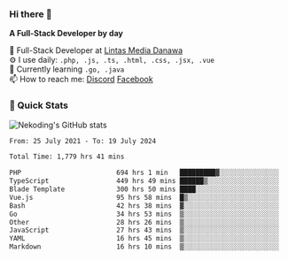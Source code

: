 ### Hi there 👋

**A Full-Stack Developer by day**

🔭 Full-Stack Developer at [Lintas Media Danawa](https://www.lintasmediadanawa.com/)  
⚙️ I use daily: `.php, .js, .ts, .html, .css, .jsx, .vue`  
🌱 Currently learning `.go, .java`  
📫 How to reach me: [Discord](https://discordapp.com/users/984448732999327766)  [Facebook](https://fb.me/tyvandi)  

### 🚀 Quick Stats  

![Nekoding's GitHub stats](https://github-readme-stats.vercel.app/api?username=nekoding&show_icons=true)

<!--START_SECTION:waka-->

```txt
From: 25 July 2021 - To: 19 July 2024

Total Time: 1,779 hrs 41 mins

PHP                        694 hrs 1 min   █████████▓░░░░░░░░░░░░░░░   38.38 %
TypeScript                 449 hrs 49 mins ██████▒░░░░░░░░░░░░░░░░░░   24.88 %
Blade Template             300 hrs 50 mins ████░░░░░░░░░░░░░░░░░░░░░   16.64 %
Vue.js                     95 hrs 58 mins  █▒░░░░░░░░░░░░░░░░░░░░░░░   05.31 %
Bash                       42 hrs 38 mins  ▓░░░░░░░░░░░░░░░░░░░░░░░░   02.36 %
Go                         34 hrs 53 mins  ▒░░░░░░░░░░░░░░░░░░░░░░░░   01.93 %
Other                      28 hrs 26 mins  ▒░░░░░░░░░░░░░░░░░░░░░░░░   01.57 %
JavaScript                 27 hrs 43 mins  ▒░░░░░░░░░░░░░░░░░░░░░░░░   01.53 %
YAML                       16 hrs 45 mins  ▒░░░░░░░░░░░░░░░░░░░░░░░░   00.93 %
Markdown                   16 hrs 10 mins  ▒░░░░░░░░░░░░░░░░░░░░░░░░   00.89 %
```

<!--END_SECTION:waka-->

<!--
**nekoding/nekoding** is a ✨ _special_ ✨ repository because its `README.md` (this file) appears on your GitHub profile.

Here are some ideas to get you started:

- 🔭 I’m currently working on ...
- 🌱 I’m currently learning ...
- 👯 I’m looking to collaborate on ...
- 🤔 I’m looking for help with ...
- 💬 Ask me about ...
- 📫 How to reach me: ...
- 😄 Pronouns: ...
- ⚡ Fun fact: ...
-->
